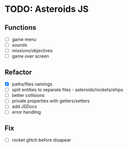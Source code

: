 # TODO: Asteroids JS

## Functions

- [ ] game menu
- [ ] sounds
- [ ] missions/objectives
- [ ] game over screen

## Refactor

- [x] paths/files namings
- [ ] split entities to separate files - asteroids/rockets/ships
- [ ] better collisions
- [ ] private properties with getters/setters
- [ ] add JSDocs
- [ ] error handling

## Fix

- [ ] rocket glitch before disapear
